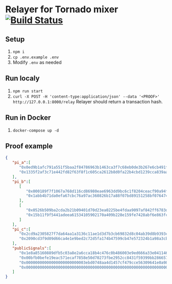 # Relayer for Tornado mixer [![Build Status](https://travis-ci.org/peppersec/tornado-mixer-relayer.svg?branch=master)](https://travis-ci.org/peppersec/tornado-mixer-relayer)
## Setup
1. `npm i`
2. `cp .env.example .env`
3. Modify `.env` as needed

## Run localy
1. `npm run start`
2. `curl -X POST -H 'content-type:application/json' --data '<PROOF>' http://127.0.0.1:8000/relay`
Relayer should return a transaction hash.

## Run in Docker 
1. `docker-compose up -d`

## Proof example
```json
{
   "pi_a":[
      "0x0ed9b1afc791a551f5baa2f84786963b1463ca3f7c68eb0de3b267e6cb491f05",
      "0x1335f2af3c71e442fd82f63f8f1c605ca2612b8d0fa22b4cbd1239cca839aa3d"
   ],
   "pi_b":[
      [
         "0x000189f7f1067a768d116cd86980eae6963dd9bc6c1f8204ceacf90a94f60d81",
         "0x1abb4b71da0efa67cbc76a97ac360826b17a88f07bd89151258bf076474a4804"
      ],
      [
         "0x0526b509ba2cda2b21b09401d70d23ea0225be4fdaa9097af842ff6783d1e0f4",
         "0x15b11f9f5441adeea61534105902170a409b228e159fe7428abf6e863fc05273"
      ]
   ],
   "pi_c":[
      "0x2cd9a2305827f7da64aa1a3136c11ae1d3d7b3cb69832d8c04ab39d8b9393cda",
      "0x2090cd3f9d09d66ca4e1e9bed2c72d5fa174b47599cb47e572324b1a98a3cb7a"
   ],
   "publicSignals":[
      "0x1e8a85160889dfb5c03a8e2a6cca18b4c476c0b486003e9ed666a33e04114658",
      "0x00bfb0befe19eac571ecaf7858e50d70273fbe2952cc8431f59399bb28665796",
      "0x00000000000000000000000003ebd0748aa4d1457cf479cce56309641e0a98f5",
      "0x0000000000000000000000000000000000000000000000000000000000000000"
   ]
}
```
